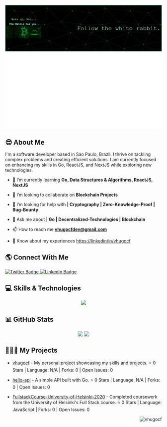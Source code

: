 
![Header](./github-header-image.png)
![Image alt text](./hello.svg)



## 😎 About Me

I'm a software developer based in Sao Paulo, Brazil. I thrive on tackling complex problems and creating efficient solutions. I am currently focused on enhancing my skills in Go, ReactJS, and NextJS while exploring new technologies.
- 🌱 I’m currently learning **Go, Data Structures & Algorithms, ReactJS, NextJS**

- 👯 I’m looking to collaborate on **Blockchain Projects**

- 🤝 I’m looking for help with **| Cryptography | Zero-Knowledge-Proof | Bug-Bounty**

- 💬 Ask me about **| Go | Decentralized-Technologies | Blockchain**

- 📫 How to reach me **vhugocfdev@gmail.com**

- 📄 Know about my experiences [https://linkedin/in/vhugocf](https://linkedin.com/in/vhugocf)

## 🌎 Connect With Me

<div id="badges">
  <a href="https://x.com/vhugocf">
  <img src="https://img.shields.io/badge/Twitter-black?style=for-the-badge&logo=x&logoColor=white" alt="Twitter Badge"/>
  </a>
  
  <a href="https://linkedin.com/in/vhugocf">
    <img src="https://img.shields.io/badge/LinkedIn-blue?style=for-the-badge&logo=linkedin&logoColor=white" alt="LinkedIn Badge"/>
  </a>
</div>

## 💻 Skills & Technologies

<p align="center">
  <a href="https://skillicons.dev">
    <img src="https://skillicons.dev/icons?i=go,react,next,nodejs,typescript,bash,docker,linux,git,postgresql,mongodb" />
  </a>
</p>

## 📊 GitHub Stats
<div>
<p align="center">
  <img height=200 src="https://github-readme-stats.vercel.app/api/top-langs?username=vhugocf&show_icons=true&layout=compact&langs_count=8&card_width=320&theme=tokyonight&locale=en"/>
  
  <img height=200 src="https://github-readme-stats.vercel.app/api?username=vhugocf&theme=tokyonight&show_icons=true&locale=en"/>
</p>
</div>


## 👨🏻‍💻 My Projects

- [vhugocf](https://github.com/vhugocf/vhugocf) - My personal project showcasing my skills and projects. ⭐ 0 Stars | Language: N/A | Forks: 0 | Open Issues: 0
  
- [hello-api](https://github.com/vhugocf/hello-api) - A simple API built with Go. ⭐ 0 Stars | Language: N/A | Forks: 0 | Open Issues: 0

- [FullstackCourse-University-of-Helsinki-2020](https://github.com/vhugocf/FullstackCourse-University-of-Helsinki-2020) - Completed coursework from the University of Helsinki's Full Stack course. ⭐ 0 Stars | Language: JavaScript | Forks: 0 | Open Issues: 0




<p align="right"> <img src="https://komarev.com/ghpvc/?username=vhugocf&label=Profile%20views&color=0e75b6&style=flat" alt="vhugocf" /> </p>

<!--

![GitHub Stats](https://github-readme-stats.vercel.app/api?username=vhugocf&show_icons=true&count_private=true&theme=transparent)
<p><img align="center" src="https://github-readme-stats.vercel.app/api/top-langs?username=vhugocf&show_icons=true&locale=en&layout=compact" alt="vhugocf" /></p>

<p>&nbsp;<img align="center" src="https://github-readme-stats.vercel.app/api?username=vhugocf&show_icons=true&locale=en" alt="vhugocf" /></p>
-->
